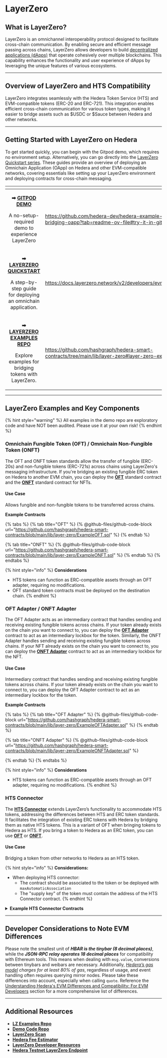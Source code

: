 # LayerZero

## What is LayerZero?

LayerZero is an omnichannel interoperability protocol designed to facilitate cross-chain communication. By enabling secure and efficient message passing across chains, LayerZero allows developers to build [decentralized applications (dApps)](../../support-and-community/glossary.md#decentralized-application-dapp) that operate cohesively over multiple blockchains. This capability enhances the functionality and user experience of dApps by leveraging the unique features of various ecosystems.

***

## Overview of LayerZero and HTS Compatibility

LayerZero integrates seamlessly with the Hedera Token Service (HTS) and EVM-compatible tokens (ERC-20 and ERC-721). This integration enables efficient cross-chain communication for various token types, making it easier to bridge assets such as $USDC or $Sauce between Hedera and other networks.&#x20;

***

## Getting Started with LayerZero on Hedera&#x20;

To get started quickly, you can begin with the Gitpod demo, which requires no environment setup. Alternatively, you can go directly into the [LayerZero Quickstart series](https://docs.layerzero.network/v2/developers/evm/getting-started). These guides provide an overview of deploying an Omnichain Application (OApp) on Hedera and other EVM-compatible networks, covering essentials like setting up your LayerZero environment and deploying contracts for cross-chain messaging.

<table data-view="cards"><thead><tr><th align="center"></th><th data-hidden data-card-target data-type="content-ref"></th></tr></thead><tbody><tr><td align="center"><p><strong>➡</strong> <a href="https://github.com/hedera-dev/hedera-example-layer-zero-bridging-oapp?tab=readme-ov-file#try-it-in-gitpod"><strong>GITPOD DEMO</strong></a></p><p>A no-setup-required demo to experience LayerZero</p></td><td><a href="https://github.com/hedera-dev/hedera-example-layer-zero-bridging-oapp?tab=readme-ov-file#try-it-in-gitpod">https://github.com/hedera-dev/hedera-example-layer-zero-bridging-oapp?tab=readme-ov-file#try-it-in-gitpod</a></td></tr><tr><td align="center"><p><strong>➡</strong> <a href="https://docs.layerzero.network/v2/developers/evm/oapp/overview"><strong>LAYERZERO QUICKSTART</strong></a></p><p>A step-by-step guide for deploying an omnichain application.</p></td><td><a href="https://docs.layerzero.network/v2/developers/evm/oapp/overview">https://docs.layerzero.network/v2/developers/evm/oapp/overview</a></td></tr><tr><td align="center"><p><strong>➡</strong> <a href="https://github.com/hashgraph/hedera-smart-contracts/tree/main/lib/layer-zero#layer-zero-examples"><strong>LAYERZERO EXAMPLES REPO</strong></a></p><p>Explore examples for bridging tokens with LayerZero.</p></td><td><a href="https://github.com/hashgraph/hedera-smart-contracts/tree/main/lib/layer-zero#layer-zero-examples">https://github.com/hashgraph/hedera-smart-contracts/tree/main/lib/layer-zero#layer-zero-examples</a></td></tr></tbody></table>

***

## LayerZero Examples and Key Components

{% hint style="warning" %}
All examples in the demo repo are exploratory code and have NOT been audited. Please use it at your own risk!
{% endhint %}

### Omnichain Fungible Token (OFT) / Omnichain Non-Fungible Token (ONFT)

The OFT and ONFT token standards allow the transfer of fungible (ERC-20s) and non-fungible tokens (ERC-721s) across chains using LayerZero's messaging infrastructure. If you're bridging an existing fungible ERC token on Hedera to another EVM chain, you can deploy the [**OFT**](https://github.com/hashgraph/hedera-smart-contracts/tree/main/lib/layer-zero#oft) standard contract and the [**ONFT**](https://github.com/hashgraph/hedera-smart-contracts/tree/main/lib/layer-zero#onft) standard contract for NFTs.&#x20;

#### **Use Case**

Allows fungible and non-fungible tokens to be transferred across chains.

**Example Contracts**

{% tabs %}
{% tab title="OFT" %}
{% @github-files/github-code-block url="https://github.com/hashgraph/hedera-smart-contracts/blob/main/lib/layer-zero/ExampleOFT.sol" %}
{% endtab %}

{% tab title="ONFT" %}
{% @github-files/github-code-block url="https://github.com/hashgraph/hedera-smart-contracts/blob/main/lib/layer-zero/ExampleONFT.sol" %}
{% endtab %}
{% endtabs %}

{% hint style="info" %}
**Considerations**

* HTS tokens can function as ERC-compatible assets through an OFT adapter, requiring no modifications.
* OFT standard token contracts must be deployed on the destination chain.
{% endhint %}

### OFT Adapter / ONFT Adapter

The OFT Adapter acts as an intermediary contract that handles sending and receiving existing fungible tokens across chains. If your token already exists on the chain you want to connect to, you can deploy the [**OFT Adapter**](https://github.com/hashgraph/hedera-smart-contracts/tree/main/lib/layer-zero#oft-adapter) contract to act as an intermediary lockbox for the token. Similarly, the ONFT Adapter handles sending and receiving existing fungible tokens across chains. If your NFT already exists on the chain you want to connect to, you can deploy the [**ONFT Adapter**](https://github.com/hashgraph/hedera-smart-contracts/tree/main/lib/layer-zero#onft-adapter) contract to act as an intermediary lockbox for the NFT.&#x20;

#### **Use Case**

Intermediary contract that handles sending and receiving existing fungible tokens across chains. If your token already exists on the chain you want to connect to, you can deploy the OFT Adapter contract to act as an intermediary lockbox for the token.

**Example Contracts**

{% tabs %}
{% tab title="OFT Adapter" %}
{% @github-files/github-code-block url="https://github.com/hashgraph/hedera-smart-contracts/blob/main/lib/layer-zero/ExampleOFTAdapter.sol" %}
{% endtab %}

{% tab title="ONFT Adapter" %}
{% @github-files/github-code-block url="https://github.com/hashgraph/hedera-smart-contracts/blob/main/lib/layer-zero/ExampleONFTAdapter.sol" %}


{% endtab %}
{% endtabs %}

{% hint style="info" %}
**Considerations**

* HTS tokens can function as ERC-compatible assets through an OFT adapter, requiring no modifications.
{% endhint %}

### HTS Connector

The [**HTS Connector**](https://github.com/hashgraph/hedera-smart-contracts/tree/main/lib/layer-zero#hts-connector) extends LayerZero’s functionality to accommodate HTS tokens, addressing the differences between HTS and ERC token standards. It facilitates the integration of existing ERC tokens with Hedera by bridging them as native HTS tokens. This is a variant of OFT when bringing tokens to Hedera as HTS. If you bring a token to Hedera as an ERC token, you can use [**OFT**](https://github.com/hashgraph/hedera-smart-contracts/tree/main/lib/layer-zero#oft) or [**ONFT**](https://github.com/hashgraph/hedera-smart-contracts/tree/main/lib/layer-zero#onft).

#### **Use Case**

Bridging a token from other networks to Hedera as an HTS token.

{% hint style="info" %}
**Considerations:**

* When deploying HTS connector:
  * The contract should be associated to the token or be deployed with `maxAutomaticAssociation`
  * The "supply key" of the token must contain the address of the HTS Connector contract.
{% endhint %}

<details>

<summary><strong>Example HTS Connector Contracts</strong></summary>

```solidity
// SPDX-License-Identifier: Apache-2.0
pragma solidity ^0.8.20;

import {OFTCore} from "@layerzerolabs/lz-evm-oapp-v2/contracts/oft/OFTCore.sol";
import "./hts/HederaTokenService.sol";
import "./hts/IHederaTokenService.sol";
import "./hts/KeyHelper.sol";

/**
 * @title HTS Connector
 * @dev HTS Connector is a HTS token that extends the functionality of the OFTCore contract.
    */
abstract contract HTSConnector is OFTCore, KeyHelper, HederaTokenService {
    address public htsTokenAddress;
    bool public finiteTotalSupplyType = true;
    event TokenCreated(address tokenAddress);

    /**
     * @dev Constructor for the HTS Connector contract.
     * @param _name The name of HTS token
     * @param _symbol The symbol of HTS token
     * @param _lzEndpoint The LayerZero endpoint address.
     * @param _delegate The delegate capable of making OApp configurations inside of the endpoint.
     */
    constructor(
        string memory _name,
        string memory _symbol,
        address _lzEndpoint,
        address _delegate
    ) payable OFTCore(8, _lzEndpoint, _delegate) {
        IHederaTokenService.TokenKey[] memory keys = new IHederaTokenService.TokenKey[](1);
        keys[0] = getSingleKey(
            KeyType.SUPPLY,
            KeyValueType.INHERIT_ACCOUNT_KEY,
            bytes("")
        );

        IHederaTokenService.Expiry memory expiry = IHederaTokenService.Expiry(0, address(this), 8000000);
        IHederaTokenService.HederaToken memory token = IHederaTokenService.HederaToken(
            _name, _symbol, address(this), "memo", finiteTotalSupplyType, 5000, false, keys, expiry
        );

        (int responseCode, address tokenAddress) = HederaTokenService.createFungibleToken(
            token, 1000, int32(int256(uint256(8)))
        );
        require(responseCode == HederaTokenService.SUCCESS_CODE, "Failed to create HTS token");

        int256 transferResponse = HederaTokenService.transferToken(tokenAddress, address(this), msg.sender, 1000);
        require(transferResponse == HederaTokenService.SUCCESS_CODE, "HTS: Transfer failed");

        htsTokenAddress = tokenAddress;

        emit TokenCreated(tokenAddress);
    }

    /**
     * @dev Retrieves the address of the underlying HTS implementation.
     * @return The address of the HTS token.
     */
    function token() public view returns (address) {
        return htsTokenAddress;
    }

    /**
     * @notice Indicates whether the HTS Connector contract requires approval of the 'token()' to send.
     * @return requiresApproval Needs approval of the underlying token implementation.
     */
    function approvalRequired() external pure virtual returns (bool) {
        return false;
    }

    /**
     * @dev Burns tokens from the sender's specified balance.
     * @param _from The address to debit the tokens from.
     * @param _amountLD The amount of tokens to send in local decimals.
     * @param _minAmountLD The minimum amount to send in local decimals.
     * @param _dstEid The destination chain ID.
     * @return amountSentLD The amount sent in local decimals.
     * @return amountReceivedLD The amount received in local decimals on the remote.
     */
    function _debit(
        address _from,
        uint256 _amountLD,
        uint256 _minAmountLD,
        uint32 _dstEid
    ) internal virtual override returns (uint256 amountSentLD, uint256 amountReceivedLD) {
        (amountSentLD, amountReceivedLD) = _debitView(_amountLD, _minAmountLD, _dstEid);

        int256 transferResponse = HederaTokenService.transferToken(htsTokenAddress, _from, address(this), int64(uint64(_amountLD)));
        require(transferResponse == HederaTokenService.SUCCESS_CODE, "HTS: Transfer failed");

        (int256 response,) = HederaTokenService.burnToken(htsTokenAddress, int64(uint64(amountSentLD)), new int64[](0));
        require(response == HederaTokenService.SUCCESS_CODE, "HTS: Burn failed");
    }

    /**
     * @dev Credits tokens to the specified address.
     * @param _to The address to credit the tokens to.
     * @param _amountLD The amount of tokens to credit in local decimals.
     * @dev _srcEid The source chain ID.
     * @return amountReceivedLD The amount of tokens ACTUALLY received in local decimals.
     */
    function _credit(
        address _to,
        uint256 _amountLD,
        uint32 /*_srcEid*/
    ) internal virtual override returns (uint256) {
        (int256 response, ,) = HederaTokenService.mintToken(htsTokenAddress, int64(uint64(_amountLD)), new bytes[](0));
        require(response == HederaTokenService.SUCCESS_CODE, "HTS: Mint failed");

        int256 transferResponse = HederaTokenService.transferToken(htsTokenAddress, address(this), _to, int64(uint64(_amountLD)));
        require(transferResponse == HederaTokenService.SUCCESS_CODE, "HTS: Transfer failed");

        return _amountLD;
    }
}
```

</details>

***

## Developer Considerations to Note EVM Differences

Please note the smallest unit of _**HBAR is the tinybar (8 decimal places)**_, while the _**JSON-RPC relay operates 18 decimal places**_ for compatibility with Ethereum tools. This means when dealing with `msg.value`, conversions between tinybars and weibars are necessary. Additionally, [_Hedera’s gas model_](https://docs.hedera.com/hedera/core-concepts/smart-contracts/gas-and-fees#gas-reservation-and-unused-gas-refund) _charges for at least 80% of gas_, regardless of usage, and event handling often requires querying mirror nodes. Please take these differences into account, especially when calling `quote`. Reference the  [Understanding Hedera's EVM Differences and Compatibility: For EVM Developers](../../core-concepts/smart-contracts/understanding-hederas-evm-differences-and-compatibility/for-evm-developers-migrating-to-hedera/) section for a more comprehensive list of differences.

***

## Additional Resources

* [**LZ Examples Repo**](https://github.com/hashgraph/hedera-smart-contracts/tree/main/lib/layer-zero#layer-zero-examples)
* [**Demo Code Repo**](https://github.com/hedera-dev/hedera-example-layer-zero-bridging-oapp)
* [**LayerZero Scan**](https://layerzeroscan.com/)
* [**Hedera Fee Estimator**](https://hedera.com/fees)
* [**LayerZero Developer Resources**](https://layerzero.network/developers)
* [**Hedera Testnet LayerZero Endpoint**](https://docs.layerzero.network/v2/developers/evm/technical-reference/deployed-contracts#hedera-testnet)
